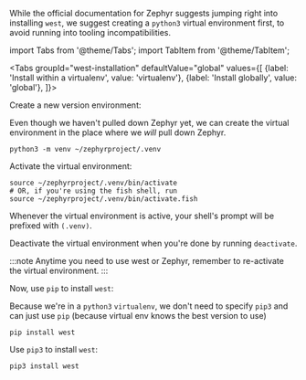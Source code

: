
While the official documentation for Zephyr suggests jumping right into
installing `west`, we suggest creating a `python3` virtual environment
first, to avoid running into tooling incompatibilities.

import Tabs from '@theme/Tabs';
import TabItem from '@theme/TabItem';

<Tabs
groupId="west-installation"
defaultValue="global"
values={[
{label: 'Install within a virtualenv', value: 'virtualenv'},
{label: 'Install globally', value: 'global'},
]}>
<TabItem value="virtualenv">

Create a new version environment:

Even though we haven't pulled down Zephyr yet, we can create the virtual environment in the place where we _will_ pull
down Zephyr.

```
python3 -m venv ~/zephyrproject/.venv
```

Activate the virtual environment:

```
source ~/zephyrproject/.venv/bin/activate
# OR, if you're using the fish shell, run
source ~/zephyrproject/.venv/bin/activate.fish
```

Whenever the virtual environment is active, your shell's prompt will be prefixed with `(.venv)`.

Deactivate the virtual environment when you're done by running `deactivate`.

:::note
Anytime you need to use west or Zephyr, remember to re-activate the virtual environment.
:::

Now, use `pip` to install `west`:

Because we're in a `python3` `virtualenv`, we don't need to specify `pip3` and can just use `pip` (because virtual env knows the best version to use)

```
pip install west
```
</TabItem>
<TabItem value="global">

Use `pip3` to install `west`:

```
pip3 install west
```
</TabItem>
</Tabs>
